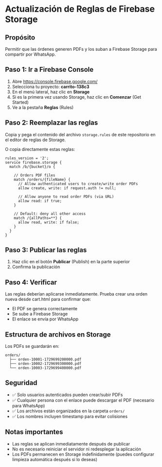 # Actualización de Reglas de Firebase Storage

## Propósito
Permitir que las órdenes generen PDFs y los suban a Firebase Storage para compartir por WhatsApp.

## Paso 1: Ir a Firebase Console
1. Abre https://console.firebase.google.com/
2. Selecciona tu proyecto: **carrito-138c3**
3. En el menú lateral, haz clic en **Storage**
4. Si es la primera vez usando Storage, haz clic en **Comenzar** (Get Started)
5. Ve a la pestaña **Reglas** (Rules)

## Paso 2: Reemplazar las reglas
Copia y pega el contenido del archivo `storage.rules` de este repositorio en el editor de reglas de Storage.

O copia directamente estas reglas:

```
rules_version = '2';
service firebase.storage {
  match /b/{bucket}/o {

    // Orders PDF files
    match /orders/{fileName} {
      // Allow authenticated users to create/write order PDFs
      allow create, write: if request.auth != null;

      // Allow anyone to read order PDFs (via URL)
      allow read: if true;
    }

    // Default: deny all other access
    match /{allPaths=**} {
      allow read, write: if false;
    }
  }
}
```

## Paso 3: Publicar las reglas
1. Haz clic en el botón **Publicar** (Publish) en la parte superior
2. Confirma la publicación

## Paso 4: Verificar
Las reglas deberían aplicarse inmediatamente. Prueba crear una orden nueva desde cart.html para confirmar que:
- El PDF se genera correctamente
- Se sube a Firebase Storage
- El enlace se envía por WhatsApp

## Estructura de archivos en Storage

Los PDFs se guardarán en:
```
orders/
  ├── orden-10001-1729699200000.pdf
  ├── orden-10002-1729699300000.pdf
  └── orden-10003-1729699400000.pdf
```

## Seguridad

- ✅ Solo usuarios autenticados pueden crear/subir PDFs
- ✅ Cualquier persona con el enlace puede descargar el PDF (necesario para WhatsApp)
- ✅ Los archivos están organizados en la carpeta `orders/`
- ✅ Los nombres incluyen timestamp para evitar colisiones

## Notas importantes
- Las reglas se aplican inmediatamente después de publicar
- No es necesario reiniciar el servidor ni redesplegar la aplicación
- Los PDFs permanecen en Storage indefinidamente (puedes configurar limpieza automática después si lo deseas)
